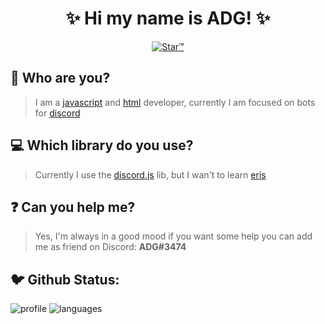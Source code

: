 <h1 align="center">✨ Hi my name is ADG! ✨</h1>

<p align="center">
<a href="https://top.gg/bot/719524114536333342">
    <img src="https://media.discordapp.net/attachments/719978696278278224/790326252745392128/starbanner.jpg?width=803&height=452" alt="Star™" />
</a>
</p>

## 🤔 Who are you?
> I am a [javascript](https://developer.mozilla.org/en-US/docs/Web/JavaScript) and [html](https://www.w3schools.com/html/) developer, currently I am focused on bots for [discord](https://discord.com/)
## 💻 Which library do you use?
> Currently I use the [discord.js](https://www.npmjs.com/package/discord.js) lib, but I wan't to learn [eris](https://www.npmjs.com/package/eris)
## ❓ Can you help me?
> Yes, I'm always in a good mood if you want some help you can add me as friend on Discord: **ADG#3474**
## 🐦 Github Status:
![profile] ![languages]

[profile]: https://github-readme-stats.vercel.app/api?username=yADGithub&show_icons=true&theme=midnight-purple
[languages]: https://github-readme-stats.vercel.app/api/top-langs/?username=yADGithub&theme=midnight-purple
